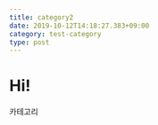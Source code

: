 ```yaml
---
title: category2
date: 2019-10-12T14:18:27.383+09:00
category: test-category
type: post
---
```


# Hi!

카테고리

